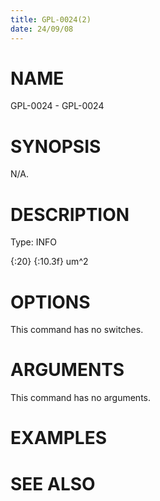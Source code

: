 ```yaml
---
title: GPL-0024(2)
date: 24/09/08
---
```


# NAME

GPL-0024 - GPL-0024

# SYNOPSIS

N/A.

# DESCRIPTION

Type: INFO

{:20} {:10.3f} um^2

# OPTIONS

This command has no switches.

# ARGUMENTS

This command has no arguments.

# EXAMPLES

# SEE ALSO
